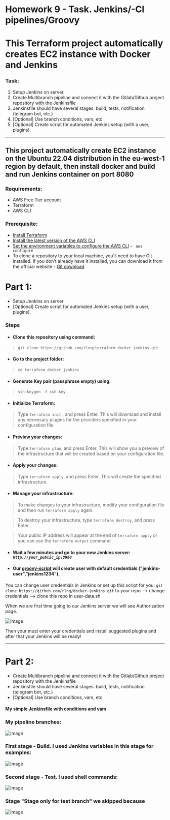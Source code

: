 # Homework 9 - Task. Jenkins/-CI pipelines/Groovy
# This Terraform project automatically creates EC2 instance with Docker and Jenkins

### Task:
1. Setup Jenkins on server.
2. Create Multibranch pipeline and connect it with the Gitlab/Github project repository with the Jenkinsfile
3. Jenkinsfile should have several stages: build, tests, notification (telegram bot, etc.)
4. [Optional] Use branch conditions, vars, etc
5. [Optional] Create script for automated Jenkins setup (with a user, plugins).

--------------------------------------------------------

## This project automatically create EC2 instance on the Ubuntu 22.04 distribution in the eu-west-1 region by default, then install docker and build and run Jenkins container on port 8080 

### Requirements:
* AWS Free Tier account 
* Terraform
* AWS CLI

### Prerequisite:
* [Install Terraform](https://developer.hashicorp.com/terraform/downloads?product_intent=terraform)
* [Install the latest version of the AWS CLI](https://docs.aws.amazon.com/cli/latest/userguide/getting-started-install.html)
* [Set the environment variables to configure the AWS CLI](https://docs.aws.amazon.com/cli/latest/userguide/cli-configure-envvars.html) - <code> aws configure </code>
* To clone a repository to your local machine, you'll need to have Git installed. If you don't already have it installed, you can download it from the official website - [Git download](https://git-scm.com/downloads)

# Part 1: 
* Setup Jenkins on server
* [Optional] Create script for automated Jenkins setup (with a user, plugins).

### Steps

* #### Clone this repository using command:

> `git clone https://github.com/rlnq/terraform_docker_jenkins.git`

* #### Go to the project folder: 

> `cd terraform_docker_jenkins`

* #### Generate Key pair (passphrase empty) using: 

> `ssh-keygen -f ssh-key`


* #### Initialize Terraform:

 > Type `terraform init` , and press Enter. This will download and install any necessary plugins for the providers specified in your configuration file.
 
* #### Preview your changes:

> Type `terraform plan`, and press Enter. This will show you a preview of the infrastructure that will be created based on your configuration file.

* #### Apply your changes:

> Type `terraform apply`, and press Enter. This will create the specified infrastructure.

* #### Manage your infrastructure:

> To make changes to your infrastructure, modify your configuration file and then run `terraform apply` again.

> To destroy your infrastructure, type `terraform destroy`, and press Enter.

> Your public IP address will appear at the end of `terraform apply` or you can use the `terraform output` command

* #### Wait a few minutes and go to your new Jenkins server: *`http://your_public_ip:8080`*

* #### Our [groovy-script](https://github.com/rlnq/docker-jenkins/blob/main/jenkins-home/init.groovy.d/startup.groovy) will create user with default credentials ("jenkins-user","jenkins1234"). 

You can change user credentials in Jenkins or set up this script for you: `git clone https://github.com/rlnq/docker-jenkins.git` to your repo --> change credentials --> clone  this repo in user-data.sh 

When we are first time going to our Jenkins server we will see Authorization page.

![image](https://user-images.githubusercontent.com/117667360/213868683-1a5f4fc3-9a99-49eb-af33-404be77cd657.png)

Then your must enter your credentials and install suggested plugins and after that your Jenkins will be ready!

-----------------------------------------------------------------------------

# Part 2:
* Create Multibranch pipeline and connect it with the Gitlab/Github project repository with the Jenkinsfile
* Jenkinsfile should have several stages: build, tests, notification (telegram bot, etc.)
* [Optional] Use branch conditions, vars, etc

#### My simple [Jenkinsfile](https://github.com/rlnq/terraform_docker_jenkins/blob/main/Jenkinsfile) with conditions and vars 

### My pipeline branches: 

![image](https://user-images.githubusercontent.com/117667360/213890494-4f3ae25b-3a9b-444b-8146-24c812e5fed3.png)

### First stage - Build. I used Jenkins variables in this stage for examples:

![image](https://user-images.githubusercontent.com/117667360/213890566-d21987fd-2901-4b14-9cd5-d6146fccd2a0.png)

### Second stage - Test. I used shell commands:

![image](https://user-images.githubusercontent.com/117667360/213890626-945a5323-8999-4e47-826d-bdc9f2dc1643.png)

### Stage "Stage only for test branch" we skipped because 

![image](https://user-images.githubusercontent.com/117667360/213890694-c44ef58f-6177-4132-880c-2c0504273c7c.png)





